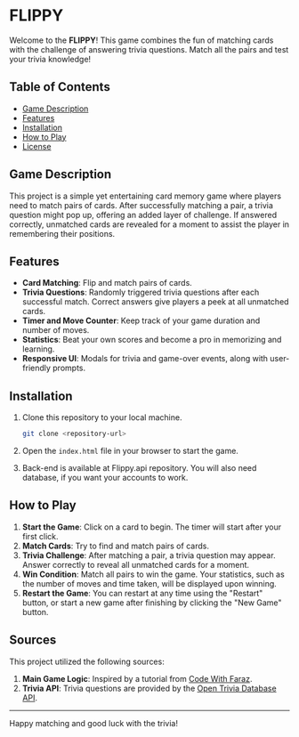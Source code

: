 # FLIPPY

Welcome to the **FLIPPY**! This game combines the fun of matching cards with the challenge of answering trivia questions. Match all the pairs and test your trivia knowledge!

## Table of Contents

- [Game Description](#game-description)
- [Features](#features)
- [Installation](#installation)
- [How to Play](#how-to-play)
- [License](#license)

## Game Description

This project is a simple yet entertaining card memory game where players need to match pairs of cards. After successfully matching a pair, a trivia question might pop up, offering an added layer of challenge. If answered correctly, unmatched cards are revealed for a moment to assist the player in remembering their positions.

## Features

- **Card Matching**: Flip and match pairs of cards.
- **Trivia Questions**: Randomly triggered trivia questions after each successful match. Correct answers give players a peek at all unmatched cards.
- **Timer and Move Counter**: Keep track of your game duration and number of moves.
- **Statistics**: Beat your own scores and become a pro in memorizing and learning.
- **Responsive UI**: Modals for trivia and game-over events, along with user-friendly prompts.

## Installation

1. Clone this repository to your local machine.
   ```bash
   git clone <repository-url>
   ```
2. Open the `index.html` file in your browser to start the game.

3. Back-end is available at Flippy.api repository. You will also need database, if you want your accounts to work.

## How to Play

1. **Start the Game**: Click on a card to begin. The timer will start after your first click.
2. **Match Cards**: Try to find and match pairs of cards.
3. **Trivia Challenge**: After matching a pair, a trivia question may appear. Answer correctly to reveal all unmatched cards for a moment.
4. **Win Condition**: Match all pairs to win the game. Your statistics, such as the number of moves and time taken, will be displayed upon winning.
5. **Restart the Game**: You can restart at any time using the "Restart" button, or start a new game after finishing by clicking the "New Game" button.

## Sources

This project utilized the following sources:

1. **Main Game Logic**: Inspired by a tutorial from [Code With Faraz](https://www.codewithfaraz.com/content/112/creating-flip-card-memory-game-with-html-css-and-javascript).
2. **Trivia API**: Trivia questions are provided by the [Open Trivia Database API](https://opentdb.com/).

---

Happy matching and good luck with the trivia!

